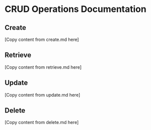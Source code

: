 # CRUD Operations Documentation

## Create
[Copy content from create.md here]

## Retrieve
[Copy content from retrieve.md here]

## Update
[Copy content from update.md here]

## Delete
[Copy content from delete.md here]